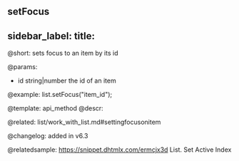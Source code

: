 setFocus
---
sidebar_label: 
title: 
---          

@short: sets focus to an item by its id


@params:
- id	string|number      the id of an item




@example:
list.setFocus("item_id");


@template: api_method
@descr:

@related: list/work_with_list.md#settingfocusonitem



@changelog:
added in v6.3

@relatedsample: https://snippet.dhtmlx.com/ermcjx3d	List. Set Active Index